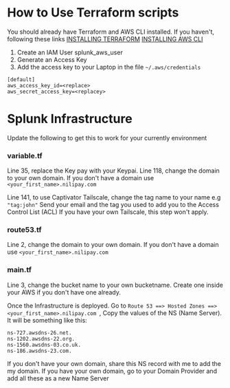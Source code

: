 # How to Use Terraform scripts
You should already have Terraform and AWS CLI installed.
If you haven't, following these links
[INSTALLING TERRAFORM](https://www.youtube.com/watch?v=LjRHJXwHN30)
[INSTALLING AWS CLI](https://www.youtube.com/watch?v=10C_t0g39uU)

1. Create an IAM User splunk_aws_user
2. Generate an Access Key
3. Add the access key to your Laptop in the file ```~/.aws/credentials```

```
[default]
aws_access_key_id=<replace>
aws_secret_access_key=<replacey>

```


# Splunk Infrastructure 
Update the following to get this to work for your currently environment

### variable.tf
Line 35, replace the Key pay with your Keypai.
Line 118, change the domain to your own domain.
If you don't have a domain use 
``` <your_first_name>.nilipay.com  ```

Line 141, to use Captivator Tailscale, change the tag name to your name
e.g ``` "tag:john" ```
Send your email and the tag you used to add you to the Access Control List (ACL)
If you have your own Tailscale, this step won't apply.

### route53.tf
Line 2, change the domain to your own domain.
If you don't have a domain use 
``` <your_first_name>.nilipay.com  ```

### main.tf
Line 3, change the bucket name to your own bucketname. Create one inside your AWS if you don't have one already.

Once the Infrastructure is deployed. 
Go to  ```Route 53 ==> Hosted Zones ==> <your_first_name>.nilipay.com ```, 
Copy the values of the NS (Name Server). It will be something like this:

```
ns-727.awsdns-26.net.
ns-1202.awsdns-22.org.
ns-1560.awsdns-03.co.uk.
ns-186.awsdns-23.com.
```

If you don't have your own domain, share this NS record with me to add the my domain.
If you have your own domain, go to your Domain Provider and add all these as a new Name Server

